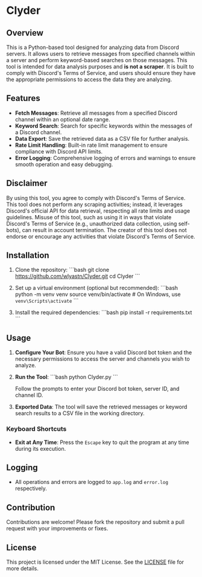 # Clyder

## Overview

This is a Python-based tool designed for analyzing data from Discord servers. It allows users to retrieve messages from specified channels within a server and perform keyword-based searches on those messages. This tool is intended for data analysis purposes and **is not a scraper**. It is built to comply with Discord's Terms of Service, and users should ensure they have the appropriate permissions to access the data they are analyzing.

## Features

- **Fetch Messages**: Retrieve all messages from a specified Discord channel within an optional date range.
- **Keyword Search**: Search for specific keywords within the messages of a Discord channel.
- **Data Export**: Save the retrieved data as a CSV file for further analysis.
- **Rate Limit Handling**: Built-in rate limit management to ensure compliance with Discord API limits.
- **Error Logging**: Comprehensive logging of errors and warnings to ensure smooth operation and easy debugging.

## Disclaimer

By using this tool, you agree to comply with Discord's Terms of Service. This tool does not perform any scraping activities; instead, it leverages Discord's official API for data retrieval, respecting all rate limits and usage guidelines. Misuse of this tool, such as using it in ways that violate Discord's Terms of Service (e.g., unauthorized data collection, using self-bots), can result in account termination. The creator of this tool does not endorse or encourage any activities that violate Discord's Terms of Service.

## Installation

1. Clone the repository:
   \`\`\`bash
   git clone https://github.com/wlyastn/Clyder.git
   cd Clyder
   \`\`\`

2. Set up a virtual environment (optional but recommended):
   \`\`\`bash
   python -m venv venv
   source venv/bin/activate  # On Windows, use `venv\Scripts\activate`
   \`\`\`

3. Install the required dependencies:
   \`\`\`bash
   pip install -r requirements.txt
   \`\`\`

## Usage

1. **Configure Your Bot**: Ensure you have a valid Discord bot token and the necessary permissions to access the server and channels you wish to analyze.

2. **Run the Tool**:
   \`\`\`bash
   python Clyder.py
   \`\`\`

   Follow the prompts to enter your Discord bot token, server ID, and channel ID.

3. **Exported Data**: The tool will save the retrieved messages or keyword search results to a CSV file in the working directory.

### Keyboard Shortcuts

- **Exit at Any Time**: Press the `Escape` key to quit the program at any time during its execution.

## Logging

- All operations and errors are logged to `app.log` and `error.log` respectively.

## Contribution

Contributions are welcome! Please fork the repository and submit a pull request with your improvements or fixes.

## License

This project is licensed under the MIT License. See the [LICENSE](LICENSE) file for more details.
